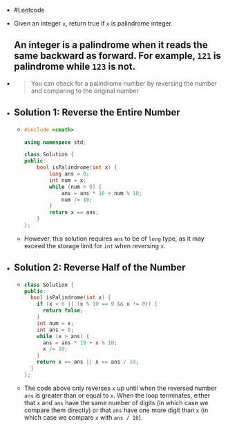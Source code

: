 - #Leetcode
- Given an integer `x`, return true if `x` is palindrome integer. 
  
  An integer is a palindrome when it reads the same backward as forward. For example, `121` is palindrome while `123` is not.
  ---
-
  > You can check for a palindrome number by reversing the number and comparing to the original number
- ## Solution 1: Reverse the Entire Number
	-
	  ```c++
	  #include <cmath>
	  
	  using namespace std;
	  
	  class Solution {
	  public:
	      bool isPalindrome(int x) {
	          long ans = 0;
	          int num = x;
	          while (num > 0) {
	              ans = ans * 10 + num % 10;
	              num /= 10;
	          }
	          return x == ans;
	      }
	  };
	  ```
	- However, this solution requires `ans` to be of `long` type, as it may exceed the storage limit for `int` when reversing `x`.
- ## Solution 2: Reverse Half of the Number
	-
	  ```c++
	  class Solution {
	  public:
	    bool isPalindrome(int x) {
	      if (x < 0 || (x % 10 == 0 && x != 0)) {
	        return false;
	      }
	      int num = x;
	      int ans = 0;
	      while (x > ans) {
	        ans = ans * 10 + x % 10;
	        x /= 10;
	      }
	      return x == ans || x == ans / 10;
	    }
	  };
	  ```
	- The code above only reverses `x` up until when the reversed number `ans` is greater than or equal to `x`. When the loop terminates, either that `x` and `ans` have the same number of digits (in which case we compare them directly) or that `ans` have one more digit than `x` (in which case we compare `x` with `ans / 10`).